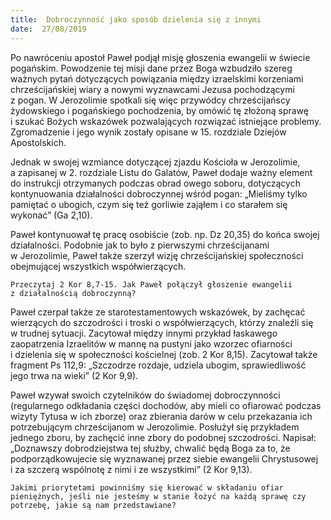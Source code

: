 ```yaml
---
title:  Dobroczynność jako sposób dzielenia się z innymi
date:  27/08/2019
---
```


Po nawróceniu apostoł Paweł podjął misję głoszenia ewangelii w świecie pogańskim. Powodzenie tej misji dane przez Boga wzbudziło szereg ważnych pytań dotyczących powiązania między izraelskimi korzeniami chrześcijańskiej wiary a nowymi wyznawcami Jezusa pochodzącymi z pogan. W Jerozolimie spotkali się więc przywódcy chrześcijańscy żydowskiego i pogańskiego pochodzenia, by omówić tę złożoną sprawę i szukać Bożych wskazówek pozwalających rozwiązać istniejące problemy. Zgromadzenie i jego wynik zostały opisane w 15. rozdziale Dziejów Apostolskich.

Jednak w swojej wzmiance dotyczącej zjazdu Kościoła w Jerozolimie, a zapisanej w 2. rozdziale Listu do Galatów, Paweł dodaje ważny element do instrukcji otrzymanych podczas obrad owego soboru, dotyczących kontynuowania działalności dobroczynnej wśród pogan: „Mieliśmy tylko pamiętać o ubogich, czym się też gorliwie zająłem i co starałem się wykonać” (Ga 2,10).

Paweł kontynuował tę pracę osobiście (zob. np. Dz 20,35) do końca swojej działalności. Podobnie jak to było z pierwszymi chrześcijanami w Jerozolimie, Paweł także szerzył wizję chrześcijańskiej społeczności obejmującej wszystkich współwierzących.

`Przeczytaj 2 Kor 8,7-15. Jak Paweł połączył głoszenie ewangelii z działalnością dobroczynną?`

Paweł czerpał także ze starotestamentowych wskazówek, by zachęcać wierzących do szczodrości i troski o współwierzących, którzy znaleźli się w trudnej sytuacji. Zacytował między innymi przykład łaskawego zaopatrzenia Izraelitów w mannę na pustyni jako wzorzec ofiarności i dzielenia się w społeczności kościelnej (zob. 2 Kor 8,15). Zacytował także fragment Ps 112,9: „Szczodrze rozdaje, udziela ubogim, sprawiedliwość jego trwa na wieki” (2 Kor 9,9).

Paweł wzywał swoich czytelników do świadomej dobroczynności (regularnego odkładania części dochodów, aby mieli co ofiarować podczas wizyty Tytusa w ich zborze) oraz zbierania darów w celu przekazania ich potrzebującym chrześcijanom w Jerozolimie. Posłużył się przykładem jednego zboru, by zachęcić inne zbory do podobnej szczodrości. Napisał: „Doznawszy dobrodziejstwa tej służby, chwalić będą Boga za to, że podporządkowujecie się wyznawanej przez siebie ewangelii Chrystusowej i za szczerą wspólnotę z nimi i ze wszystkimi” (2 Kor 9,13).

`Jakimi priorytetami powinniśmy się kierować w składaniu ofiar pieniężnych, jeśli nie jesteśmy w stanie łożyć na każdą sprawę czy potrzebę, jakie są nam przedstawiane?`